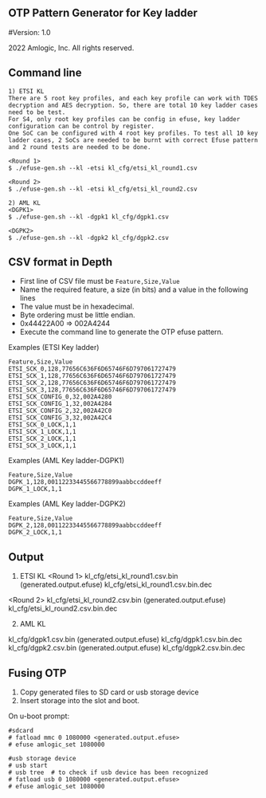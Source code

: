 OTP Pattern Generator for Key ladder
-----------------------------
#Version: 1.0

2022 Amlogic, Inc. All rights reserved.

## Command line
```
1) ETSI KL
There are 5 root key profiles, and each key profile can work with TDES decryption and AES decryption. So, there are total 10 key ladder cases need to be test.
For S4, only root key profiles can be config in efuse, key ladder configuration can be control by register.
One SoC can be configured with 4 root key profiles. To test all 10 key ladder cases, 2 SoCs are needed to be burnt with correct Efuse pattern and 2 round tests are needed to be done.

<Round 1>
$ ./efuse-gen.sh --kl -etsi kl_cfg/etsi_kl_round1.csv

<Round 2>
$ ./efuse-gen.sh --kl -etsi kl_cfg/etsi_kl_round2.csv

2) AML KL
<DGPK1>
$ ./efuse-gen.sh --kl -dgpk1 kl_cfg/dgpk1.csv

<DGPK2>
$ ./efuse-gen.sh --kl -dgpk2 kl_cfg/dgpk2.csv
```

## CSV format in Depth
* First line of CSV file must be `Feature,Size,Value`
* Name the required feature, a size (in bits) and a value in the following lines
* The value must be in hexadecimal.
* Byte ordering must be little endian.
* 0x44422A00 => 002A4244
* Execute the command line to generate the OTP efuse pattern.

Examples (ETSI Key ladder)

```
Feature,Size,Value
ETSI_SCK_0,128,77656C636F6D65746F6D797061727479
ETSI_SCK_1,128,77656C636F6D65746F6D797061727479
ETSI_SCK_2,128,77656C636F6D65746F6D797061727479
ETSI_SCK_3,128,77656C636F6D65746F6D797061727479
ETSI_SCK_CONFIG_0,32,002A4280
ETSI_SCK_CONFIG_1,32,002A4284
ETSI_SCK_CONFIG_2,32,002A42C0
ETSI_SCK_CONFIG_3,32,002A42C4
ETSI_SCK_0_LOCK,1,1
ETSI_SCK_1_LOCK,1,1
ETSI_SCK_2_LOCK,1,1
ETSI_SCK_3_LOCK,1,1
```

Examples (AML Key ladder-DGPK1)

```
Feature,Size,Value
DGPK_1,128,00112233445566778899aabbccddeeff
DGPK_1_LOCK,1,1
```

Examples (AML Key ladder-DGPK2)

```
Feature,Size,Value
DGPK_2,128,00112233445566778899aabbccddeeff
DGPK_2_LOCK,1,1
```

## Output
1) ETSI KL
<Round 1>
kl_cfg/etsi_kl_round1.csv.bin (generated.output.efuse)
kl_cfg/etsi_kl_round1.csv.bin.dec

<Round 2>
kl_cfg/etsi_kl_round2.csv.bin (generated.output.efuse)
kl_cfg/etsi_kl_round2.csv.bin.dec

2) AML KL
<DGPK1>
kl_cfg/dgpk1.csv.bin (generated.output.efuse)
kl_cfg/dgpk1.csv.bin.dec

<DGPK2>
kl_cfg/dgpk2.csv.bin (generated.output.efuse)
kl_cfg/dgpk2.csv.bin.dec

## Fusing OTP
1. Copy generated files to SD card or usb storage device
2. Insert storage into the slot and boot.

On u-boot prompt:

```
#sdcard
# fatload mmc 0 1080000 <generated.output.efuse>
# efuse amlogic_set 1080000

#usb storage device
# usb start
# usb tree  # to check if usb device has been recognized
# fatload usb 0 1080000 <generated.output.efuse>
# efuse amlogic_set 1080000
```
